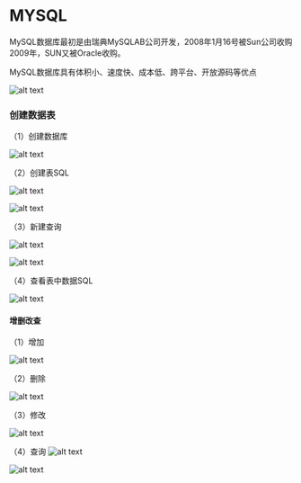# MYSQL

MySQL数据库最初是由瑞典MySQLAB公司开发，2008年1月16号被Sun公司收购2009年，SUN又被Oracle收购。

MySQL数据库具有体积小、速度快、成本低、跨平台、开放源码等优点

![alt text](img/1718457139169.png)

### 创建数据表

（1）创建数据库

![alt text](img/image.png)


（2）创建表SQL

![alt text](img/image-1.png)


![alt text](img/image-2.png)

（3）新建查询

![alt text](img/image-3.png)

![alt text](img/image-4.png)

（4）查看表中数据SQL

![alt text](img/image-5.png)

#### 增删改查

（1）增加

![alt text](img/image-7.png)

（2）删除

![alt text](img/image-8.png)

（3）修改

![alt text](img/image-9.png)

（4）查询
![alt text](img/image-11.png)

![alt text](img/image-10.png)